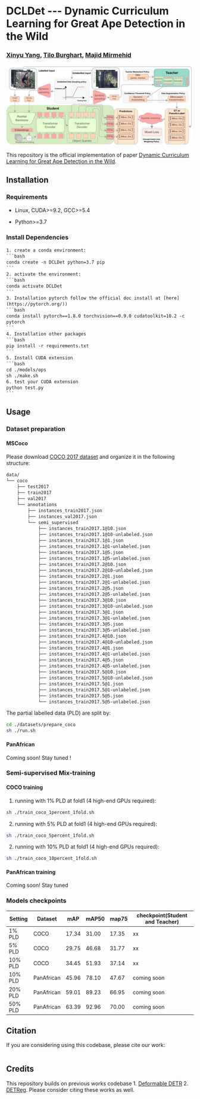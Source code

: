 # DCLDet --- Dynamic Curriculum Learning for Great Ape Detection in the Wild
### [Xinyu Yang](https://youshyee.xyz/), [Tilo Burghart](http://people.cs.bris.ac.uk/~burghard/), [Majid Mirmehid](http://people.cs.bris.ac.uk/~majid//)

![DCLDET](./beamer/overview.jpg)

This repository is the official implementation of paper [Dynamic Curriculum Learning for Great Ape Detection in the Wild](<++>).

<!-- ## abstract -->
<!--  -->
<!--     We propose a novel end-to-end curriculum learning approach that leverages large volumes of unlabelled great ape camera trap footage to improve supervised species detector construction in challenging real-world jungle environments. In contrast to previous semi-supervised methods, our approach gradually improves detection quality by steering training towards virtuous self-reinforcement. To achieve this, we propose integrating pseudo-labelling with dynamic curriculum learning policies. We show that such dynamics and controls can avoid learning collapse and gradually tie detector adjustments to higher model quality. We provide theoretical arguments and ablations, and confirm significant performance improvements against various state-of-the-art systems when evaluating on the Extended PanAfrican Dataset holding several thousand camera trap videos of great apes. We note that system performance is strongest for smaller labelled ratios, which are common in ecological applications. Our approach, although designed with wildlife data in mind, also shows competitive benchmarks for generic object detection in the MS-COCO dataset, indicating wider applicability of introduced concepts. -->

## Installation

### Requirements

* Linux, CUDA>=9.2, GCC>=5.4

* Python>=3.7

### Install Dependencies
    1. create a conda environment:
    ```bash
    conda create -n DCLDet python=3.7 pip
    ```
    2. activate the environment:
    ```bash
    conda activate DCLDet
    ```
    3. Installation pytorch follow the official doc install at [here](https://pytorch.org/))
    ```bash
    conda install pytorch==1.8.0 torchvision==0.9.0 cudatoolkit=10.2 -c pytorch
    ```
    4. Installation other packages
    ```bash
    pip install -r requirements.txt
    ```
    5. Install CUDA extension
    ```bash
    cd ./models/ops
    sh ./make.sh
    6. test your CUDA extension
    python test.py
    ```

## Usage

### Dataset preparation

#### MSCoco
Please download [COCO 2017 dataset](https://cocodataset.org/) and organize it in the following structure:
```
data/
└── coco
    ├── test2017
    ├── train2017
    ├── val2017
    └── annotations
        ├── instances_train2017.json
        ├── instances_val2017.json
        └── semi_supervised
            ├── instances_train2017.1@10.json
            ├── instances_train2017.1@10-unlabeled.json
            ├── instances_train2017.1@1.json
            ├── instances_train2017.1@1-unlabeled.json
            ├── instances_train2017.1@5.json
            ├── instances_train2017.1@5-unlabeled.json
            ├── instances_train2017.2@10.json
            ├── instances_train2017.2@10-unlabeled.json
            ├── instances_train2017.2@1.json
            ├── instances_train2017.2@1-unlabeled.json
            ├── instances_train2017.2@5.json
            ├── instances_train2017.2@5-unlabeled.json
            ├── instances_train2017.3@10.json
            ├── instances_train2017.3@10-unlabeled.json
            ├── instances_train2017.3@1.json
            ├── instances_train2017.3@1-unlabeled.json
            ├── instances_train2017.3@5.json
            ├── instances_train2017.3@5-unlabeled.json
            ├── instances_train2017.4@10.json
            ├── instances_train2017.4@10-unlabeled.json
            ├── instances_train2017.4@1.json
            ├── instances_train2017.4@1-unlabeled.json
            ├── instances_train2017.4@5.json
            ├── instances_train2017.4@5-unlabeled.json
            ├── instances_train2017.5@10.json
            ├── instances_train2017.5@10-unlabeled.json
            ├── instances_train2017.5@1.json
            ├── instances_train2017.5@1-unlabeled.json
            ├── instances_train2017.5@5.json
            └── instances_train2017.5@5-unlabeled.json
```
The partial labelled data (PLD) are split by:
```bash
cd ./datasets/prepare_coco
sh ./run.sh
```
#### PanAfrican
Coming soon! Stay tuned !

### Semi-supervised Mix-training
#### COCO training
1. running with 1% PLD at fold1 (4 high-end GPUs required):
```bash
sh ./train_coco_1percent_1fold.sh
```
2. running with 5% PLD at fold1 (4 high-end GPUs required):
```bash
sh ./train_coco_5percent_1fold.sh
```
2. running with 10% PLD at fold1 (4 high-end GPUs required):
```bash
sh ./train_coco_10percent_1fold.sh
```
#### PanAfrican training
Coming soon! Stay tuned

###  Models checkpoints

| Setting | Dataset    | mAP   | mAP50 | map75 | checkpoint(Student and Teacher) |
|---------|------------|-------|-------|-------|---------------------------------|
| 1% PLD  | COCO       | 17.34 | 31.00 | 17.35 | xx                              |
| 5% PLD  | COCO       | 29.75 | 46.68 | 31.77 | xx                              |
| 10% PLD | COCO       | 34.45 | 51.93 | 37.14 | xx                              |
| 10% PLD | PanAfrican | 45.96 | 78.10 | 47.67 | coming soon                     |
| 20% PLD | PanAfrican | 59.01 | 89.23 | 66.95 | coming soon                     |
| 50% PLD | PanAfrican | 63.39 | 92.96 | 70.00 | coming soon                     |


## Citation
If you are considering using this codebase, please cite our work:

```bibtext
```

## Credits
This repository builds on previous works codebase 1. [Deformable DETR](https://github.com/fundamentalvision/Deformable-DETR) 2. [DETReg](https://github.com/amirbar/DETReg).
Please consider citing these works as well.

